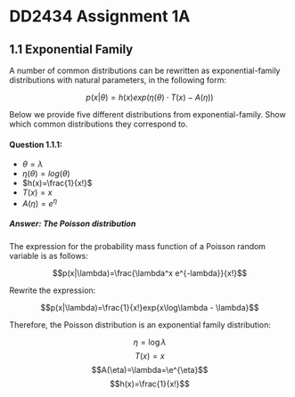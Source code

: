 # DD2434 Assignment 1A

## 1.1 Exponential Family

A number of common distributions can be rewritten as exponential-family distributions with natural parameters, in the following form:

$$p(x|\theta) = h(x)exp(\eta(\theta)\cdot T(x) - A(\eta))$$

Below we provide five different distributions from exponential-family. Show which common distributions they correspond to.

#### Question 1.1.1:

- $\theta = \lambda$
- $\eta(\theta)=log(\theta)$
- $h(x)=\frac{1}{x!}$
- $T(x)=x$
- $A(\eta)=e^{\eta}$

##### Answer: The Poisson distribution

The expression for the probability mass function of a Poisson random variable is as follows:

$$p(x|\lambda)=\frac{\lambda^x e^{-lambda}}{x!}$$

Rewrite the expression:

$$p(x|\lambda)=\frac{1}{x!}exp{x\log\lambda - \lambda}$$

Therefore, the Poisson distribution is an exponential family distribution:

$$\eta = \log\lambda$$
$$T(x)=x$$
$$A(\eta)=\lambda=\e^{\eta}$$
$$h(x)=\frac{1}{x!}$$

